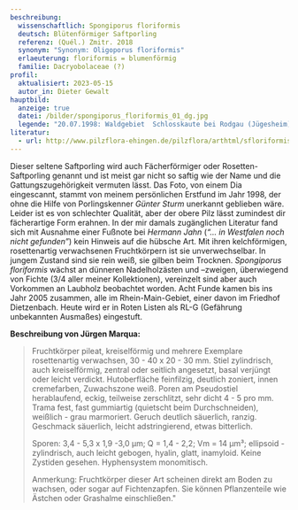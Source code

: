 ```yaml
---
beschreibung:
  wissenschaftlich: Spongiporus floriformis
  deutsch: Blütenförmiger Saftporling
  referenz: (Quél.) Zmitr. 2018
  synonym: "Synonym: Oligoporus floriformis"
  erlaeuterung: floriformis = blumenförmig
  familie: Dacryobolaceae (?)
profil:
  aktualisiert: 2023-05-15
  autor_in: Dieter Gewalt
hauptbild:
  anzeige: true
  datei: /bilder/spongiporus_floriformis_01_dg.jpg
  legende: "20.07.1998: Waldgebiet  Schlosskaute bei Rodgau (Jügesheim) MTB 5919.3.3"
literatur:
  - url: http://www.pilzflora-ehingen.de/pilzflora/arthtml/sfloriformis.php
---
```

Dieser seltene Saftporling wird auch Fächerförmiger oder Rosetten-Saftporling genannt und ist meist gar nicht so saftig wie der Name und die Gattungszugehörigkeit vermuten lässt. Das Foto, von einem Dia eingescannt, stammt von meinem persönlichen Erstfund im Jahr 1998, der ohne die Hilfe von Porlingskenner *Günter Sturm* unerkannt geblieben wäre. Leider ist es von schlechter Qualität, aber der obere Pilz lässt zumindest dir fächerartige Form erahnen. In der mir damals zugänglichen Literatur fand sich mit Ausnahme einer Fußnote bei *Hermann Jahn* (*“… in Westfalen noch nicht gefunden”*) kein Hinweis auf die hübsche Art. Mit ihren kelchförmigen, rosettenartig verwachsenen Fruchtkörpern ist sie unverwechselbar. In jungem Zustand sind sie rein weiß, sie gilben beim Trocknen. *Spongiporus floriformis* wächst an dünneren Nadelholzästen und –zweigen, überwiegend von Fichte (3/4 aller meiner Kollektionen), vereinzelt sind aber auch Vorkommen an Laubholz beobachtet worden. Acht Funde kamen bis ins Jahr 2005 zusammen, alle im Rhein-Main-Gebiet, einer davon im Friedhof Dietzenbach. Heute wird er in Roten Listen als RL-G (Gefährung unbekannten Ausmaßes) eingestuft.

**Beschreibung von Jürgen Marqua:**

> Fruchtkörper pileat, kreiselförmig und mehrere Exemplare rosettenartig verwachsen, 30 - 40 x 20 - 30 mm. Stiel zylindrisch, auch kreiselförmig, zentral oder seitlich angesetzt, basal verjüngt oder leicht verdickt. Hutoberfläche feinfilzig, deutlich zoniert, innen cremefarben, Zuwachszone weiß. Poren am Pseudostiel herablaufend, eckig, teilweise zerschlitzt, sehr dicht 4 - 5 pro mm. Trama fest, fast gummiartig (quietscht beim Durchschneiden), weißlich - grau marmoriert. Geruch deutlich säuerlich, ranzig. Geschmack säuerlich, leicht adstringierend, etwas bitterlich.  
>
> Sporen: 3,4 - 5,3 x 1,9 -3,0 µm; Q = 1,4 - 2,2; Vm = 14 µm³; ellipsoid - zylindrisch, auch leicht gebogen, hyalin, glatt, inamyloid. Keine Zystiden gesehen. Hyphensystem monomitisch.
>
> Anmerkung: Fruchtkörper dieser Art scheinen direkt am Boden zu wachsen, oder sogar auf Fichtenzapfen. Sie können Pflanzenteile wie Ästchen oder Grashalme einschließen."